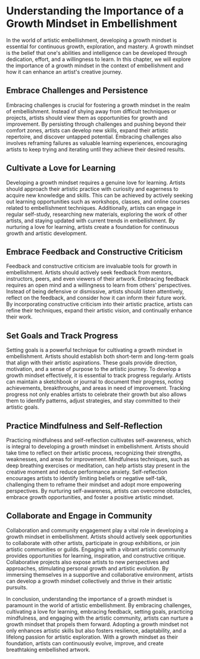 Understanding the Importance of a Growth Mindset in Embellishment
============================================================================

In the world of artistic embellishment, developing a growth mindset is essential for continuous growth, exploration, and mastery. A growth mindset is the belief that one's abilities and intelligence can be developed through dedication, effort, and a willingness to learn. In this chapter, we will explore the importance of a growth mindset in the context of embellishment and how it can enhance an artist's creative journey.

**Embrace Challenges and Persistence**
--------------------------------------

Embracing challenges is crucial for fostering a growth mindset in the realm of embellishment. Instead of shying away from difficult techniques or projects, artists should view them as opportunities for growth and improvement. By persisting through challenges and pushing beyond their comfort zones, artists can develop new skills, expand their artistic repertoire, and discover untapped potential. Embracing challenges also involves reframing failures as valuable learning experiences, encouraging artists to keep trying and iterating until they achieve their desired results.

**Cultivate a Love for Learning**
---------------------------------

Developing a growth mindset requires a genuine love for learning. Artists should approach their artistic practice with curiosity and eagerness to acquire new knowledge and skills. This can be achieved by actively seeking out learning opportunities such as workshops, classes, and online courses related to embellishment techniques. Additionally, artists can engage in regular self-study, researching new materials, exploring the work of other artists, and staying updated with current trends in embellishment. By nurturing a love for learning, artists create a foundation for continuous growth and artistic development.

**Embrace Feedback and Constructive Criticism**
-----------------------------------------------

Feedback and constructive criticism are invaluable tools for growth in embellishment. Artists should actively seek feedback from mentors, instructors, peers, and even viewers of their artwork. Embracing feedback requires an open mind and a willingness to learn from others' perspectives. Instead of being defensive or dismissive, artists should listen attentively, reflect on the feedback, and consider how it can inform their future work. By incorporating constructive criticism into their artistic practice, artists can refine their techniques, expand their artistic vision, and continually enhance their work.

**Set Goals and Track Progress**
--------------------------------

Setting goals is a powerful technique for cultivating a growth mindset in embellishment. Artists should establish both short-term and long-term goals that align with their artistic aspirations. These goals provide direction, motivation, and a sense of purpose to the artistic journey. To develop a growth mindset effectively, it is essential to track progress regularly. Artists can maintain a sketchbook or journal to document their progress, noting achievements, breakthroughs, and areas in need of improvement. Tracking progress not only enables artists to celebrate their growth but also allows them to identify patterns, adjust strategies, and stay committed to their artistic goals.

**Practice Mindfulness and Self-Reflection**
--------------------------------------------

Practicing mindfulness and self-reflection cultivates self-awareness, which is integral to developing a growth mindset in embellishment. Artists should take time to reflect on their artistic process, recognizing their strengths, weaknesses, and areas for improvement. Mindfulness techniques, such as deep breathing exercises or meditation, can help artists stay present in the creative moment and reduce performance anxiety. Self-reflection encourages artists to identify limiting beliefs or negative self-talk, challenging them to reframe their mindset and adopt more empowering perspectives. By nurturing self-awareness, artists can overcome obstacles, embrace growth opportunities, and foster a positive artistic mindset.

**Collaborate and Engage in Community**
---------------------------------------

Collaboration and community engagement play a vital role in developing a growth mindset in embellishment. Artists should actively seek opportunities to collaborate with other artists, participate in group exhibitions, or join artistic communities or guilds. Engaging with a vibrant artistic community provides opportunities for learning, inspiration, and constructive critique. Collaborative projects also expose artists to new perspectives and approaches, stimulating personal growth and artistic evolution. By immersing themselves in a supportive and collaborative environment, artists can develop a growth mindset collectively and thrive in their artistic pursuits.

In conclusion, understanding the importance of a growth mindset is paramount in the world of artistic embellishment. By embracing challenges, cultivating a love for learning, embracing feedback, setting goals, practicing mindfulness, and engaging with the artistic community, artists can nurture a growth mindset that propels them forward. Adopting a growth mindset not only enhances artistic skills but also fosters resilience, adaptability, and a lifelong passion for artistic exploration. With a growth mindset as their foundation, artists can continuously evolve, improve, and create breathtaking embellished artwork.
